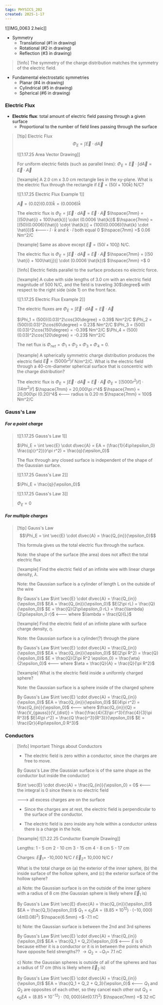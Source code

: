 ```yaml
---
tags: PHYSICS_202
created: 2025-1-17
---
```


![[IMG_0063 2.heic]]

- Symmetry
	- Translational (#1 in drawing)
	- Rotational (#2 in drawing)
	- Reflection (#3 in drawing)

> [!info]
> The symmetry of the charge distribution matches the symmetry of the electric field.

- Fundamental electrostatic symmetries
	- Planar (#4 in drawing)
	- Cylindrical (#5 in drawing)
	- Spherical (#6 in drawing)

### Electric Flux

- **Electric flux**: total amount of electric field passing through a given surface
	- Proportional to the number of field lines passing through the surface

> [!tip] Electric Flux
> $$\Phi_E = \int \vec{E} \cdot d\vec{A}$$
> 
> ![[1.17.25 Area Vector Drawing]]
> 
> For uniform electric fields (such as parallel lines): $\Phi_E = \vec{E} \cdot \int d\vec{A} = \vec{E} \cdot \vec{A}$

> [!example]
> A 2.0 cm x 3.0 cm rectangle lies in the xy-plane. What is the electric flux through the rectangle if $\vec{E} = (50\hat{i} + 100\hat{k})$ N/C?
> 
> ![[1.17.25 Electric Flux Example 1]]
> 
> $\vec{A} = (0.02)(0.03)\hat{k} = (0.0006) \hat{k}$
> 
> The electric flux is
> $\Phi_E = \int \vec{E} \cdot d\vec{A} = \vec{E} \cdot \vec{A}$
> $\hspace{7mm} = [(50\hat{i} + 100\hat{k})] \cdot (0.0006 \hat{k})$
> $\hspace{7mm} = [(50)(0.0006)(\hat{i} \cdot \hat{k})] + (100)(0.0006)(\hat{k} \cdot \hat{i})$ <---- $\hat{i} \cdot \hat{k}$ and $\hat{k} \cdot \hat{i}$ both equal 0
> $\hspace{7mm} =$ 0.06 Nm\^2/C

> [!example]
> Same as above except $\vec{E} = (50\hat{i} + 100\hat{j})$ N/C.
> 
> The electric flux is
> $\Phi_E = \int \vec{E} \cdot d\vec{A} = \vec{E} \cdot \vec{A}$
> $\hspace{7mm} = [(50 \hat{i} + 100\hat{j})] \cdot (0.0006 \hat{k})$
> $\hspace{7mm} =$ 0

> [!info]
> Electric fields parallel to the surface produces no electric force.

> [!example]
> A cube with side lengths of 3.0 cm with an electric field magnitude of 500 N/C, and the field is traveling 30$\degree$ with respect to the right side (side 1) on the front face.
> 
> ![[1.17.25 Electric Flux Example 2]]
> 
> The electric fluxes are
> $\Phi_E = \int \vec{E} \cdot d\vec{A} = \vec{E} \cdot \vec{A}$
> 
> $\Phi_1 = (500)(0.03)^2\cos{30\degree} = 0.39$ Nm^2/C
> $\Phi_2 = (500)(0.03)^2\cos{60\degree} = 0.23$ Nm^2/C
> $\Phi_3 = (500)(0.03)^2\cos{150\degree} = -0.39$ Nm^2/C
> $\Phi_4 = (500)(0.03)^2\cos{120\degree} = -0.23$ Nm^2/C
> 
> The net flux is $\Phi_{net} = \Phi_1 + \Phi_2 + \Phi_3 + \Phi_4 = 0$.

> [!example]
> A spherically symmetric charge distribution produces the electric field $\vec{E} = (5000 r^2)\hat{r}$ N/m^2/C. What is the electric field through a 40-cm-diameter spherical surface that is concentric with the charge distribution?
> 
> The electric flux is
> $\Phi_E = \int \vec{E} \cdot d\vec{A} = \vec{E} \cdot \vec{A}$
> $\Phi_E = [(5000 r^2) \hat{r}] \cdot [(4\pi r^2) \hat{r}]$
> $\hspace{7mm} = 20,000\pi r^4$
> $\hspace{7mm} = 20,000\pi (0.20)^4$ <--- radius is 0.20 m
> $\hspace{7mm} = 100$ Nm^2/C

### Gauss's Law

##### For a point charge

> ![[1.17.25 Gauss's Law 1]]
> 
> $\Phi_E = \int \vec{E} \cdot d\vec{A} = EA = (\frac{1}{4\pi\epsilon_0} \frac{q}{r^2})(r\pi r^2) = \frac{q}{\epsilon_0}$
> 
> The flux through any closed surface is independent of the shape of the Gaussian surface.

> ![[1.17.25 Gauss's Law 2]]
> 
> $\Phi_E = \frac{q}{\epsilon_0}$

> ![[1.17.25 Gauss's Law 3]]
> 
> $\Phi_E = 0$

##### For multiple charges

> [!tip] Gauss's Law
> $$\Phi_E = \int \vec{E} \cdot d\vec{A} = \frac{Q_{in}}{\epsilon_0}$$
> 
> This formula gives us the total electric flux through the surface.
> 
> Note: the shape of the surface (the area) does not affect the total electric flux

> [!example]
> Find the electric field of an infinite wire with linear charge density, $\lambda$.
> 
> Note: the Gaussian surface is a cylinder of length L on the outside of the wire
> 
> By Gauss's Law
> $\int \vec{E} \cdot d\vec{A} = \frac{Q_{in}}{\epsilon_0}$
> $EA = \frac{Q_{in}}{\epsilon_0}$
> $E(2\pi rL) = \frac{Q}{\epsilon_0}$
> $E = \frac{Q}{2\pi\epsilon_0 rL} = \frac{\lambda}{2\pi\epsilon_0 r}$ <--- where $\lambda = \frac{Q}{L}$

> [!example]
> Find the electric field of an infinite plane with surface charge density, $\eta$.
> 
> Note: the Gaussian surface is a cylinder(?) through the plane
> 
> By Gauss's Law
> $\int \vec{E} \cdot d\vec{A} = \frac{Q_{in}}{\epsilon_0}$
> $EA = \frac{Q_{in}}{\epsilon_0}$
> $E(2\pi R^2) = \frac{Q}{\epsilon_0}$
> $E = \frac{Q}{2\pi R^2 \epsilon_0} = \frac{\eta}{2\epsilon_0}$ <--- where $\eta = \frac{Q}{A} = \frac{Q}{\pi R^2}$

> [!example]
> What is the electric field inside a uniformly charged sphere?
> 
> Note: the Gaussian surface is a sphere inside of the charged sphere
> 
> By Gauss's Law
> $\int \vec{E} \cdot d\vec{A} = \frac{Q_{in}}{\epsilon_0}$
> $EA = \frac{Q_{in}}{\epsilon_0}$
> $E(4\pi r^2) = \frac{Q_{in}}{\epsilon_0}$ <--- where $\frac{Q_{in}}{Q} = \frac{V_{gauss}}{V_{dist}} = \frac{\frac{4}{3}\pi r^3}{\frac{4}{3}\pi R^3}$
> $E(4\pi r^2) = \frac{Q \frac{r^3}{R^3}}{\epsilon_0}$
> $E = \frac{Qr}{4\pi\epsilon_0 R^3}$

### Conductors

> [!info] Important Things about Conductors
> - The electric field is zero within a conductor, since the charges are free to move.
> 
> By Gauss's Law
> (the Gaussian surface is of the same shape as the conductor but inside the conductor)
> 
> $\int \vec{E} \cdot d\vec{A} = \frac{Q_{in}}{\epsilon_0} = 0$ <--- the integral is 0 since there is no electric field
> 
> ---> all excess charges are on the surface
> 
> - Since the charges are at rest, the electric field is perpendicular to the surface of the conductor.
> 
> - The electric field is zero inside any hole within a conductor unless there is a charge in the hole.

> [!example]
> ![[1.22.25 Conductor Example Drawing]]
> 
> Lengths:
> 1 - 5 cm
> 2 - 10 cm
> 3 - 15 cm
> 4 - 8 cm
> 5 - 17 cm
> 
> Charges:
> $\vec{E}_1 =$ -10,000 N/C $\hat{r}$
> $\vec{E}_2 =$ 10,000 N/C $\hat{r}$
> 
> What is the total charge on (a) the exterior of the inner sphere, (b) the inside surface of the hollow sphere, and (c) the exterior surface of the hollow sphere?
> 
> a)
> Note: the Gaussian surface is on the outside of the inner sphere with a radius of 8 cm (the Gaussian sphere is likely where $\vec{E}_1$ is)
> 
> By Gauss's Law
> $\int \vec{E} d\vec{A} = \frac{Q_{in}}{\epsilon_0}$
> $EA = \frac{Q_1}{\epsilon_0}$
> $Q_1 = \epsilon_0 EA = (8.85 \times 10^{12}) \cdot (-10,000)(4\pi (0.08)^2)$
> $\hspace{6.5mm} =$ -7.1 nC
> 
> b)
> Note: the Gaussian surface is between the 2nd and 3rd spheres
> 
> By Gauss's Law
> $\int \vec{E} \cdot d\vec{A} = \frac{Q_{in}}{\epsilon_0}$
> $EA = \frac{Q_1 + Q_2}{\epsilon_0}$ <--- $E$ is 0 because either it is a conductor or it is in between the points which have opposite field strengths??
> $\rightarrow Q_2 = -Q_1 =$ 7.1 nC
> 
> c)
> Note: the Gaussian spheres is outside of all of the spheres and has a radius of 17 cm (this is likely where $\vec{E}_2$ is)
> 
> By Gauss's Law
> $\int \vec{E} \cdot d\vec{A} = \frac{Q_{in}}{\epsilon_0}$
> $EA = \frac{Q_1 + Q_2 + Q_3}{\epsilon_0}$ <--- $Q_1$ and $Q_2$ are opposites of each other, so they cancel each other out
> $Q_3 = \epsilon_0 EA = (8.85 \times 10^{-12}) \cdot (10,000)(4\pi (0.17)^2)$
> $\hspace{7mm} =$ 32 nC